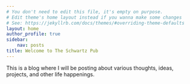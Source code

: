 ```yaml
---
# You don't need to edit this file, it's empty on purpose.
# Edit theme's home layout instead if you wanna make some changes
# See: https://jekyllrb.com/docs/themes/#overriding-theme-defaults
layout: home
author_profile: true
sidebar:
    nav: posts
title: Welcome to The Schwartz Pub
---
```

This is a blog where I will be posting about various thoughts, ideas, projects, and other life happenings.